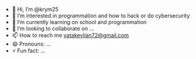 - 👋 Hi, I’m @krym25
- 👀 I’m interested in programmation and how to hack or do cybersecurity 
- 🌱 I’m currently learning on school and programmation 
- 💞️ I’m looking to collaborate on ...
- 📫 How to reach me vatakeylian72@gmail.com
- 😄 Pronouns: ...
- ⚡ Fun fact: ...

<!---
krym25/krym25 is a ✨ special ✨ repository because its `README.md` (this file) appears on your GitHub profile.
You can click the Preview link to take a look at your changes.
--->
